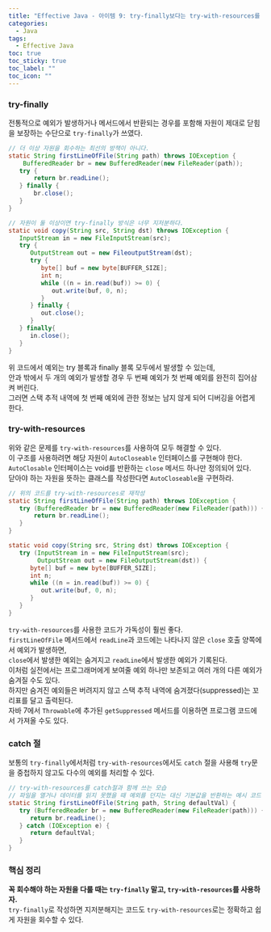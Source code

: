 ```yaml
---
title: "Effective Java - 아이템 9: try-finally보다는 try-with-resources를 사용하라"
categories:
  - Java
tags:
  - Effective Java
toc: true
toc_sticky: true
toc_label: ""
toc_icon: ""
---
```


### try-finally
전통적으로 예외가 발생하거나 메서드에서 반환되는 경우를 포함해 자원이 제대로 닫힘을 보장하는 수단으로 `try-finally`가 쓰였다.
```java
// 더 이상 자원을 회수하는 최선의 방책이 아니다.
static String firstLineOfFile(String path) throws IOException {
    BufferedReader br = new BufferedReader(new FileReader(path));
   try {
       return br.readLine();
   } finally {
       br.close();
   }
}
```

```java
// 자원이 둘 이상이면 try-finally 방식은 너무 지저분하다.
static void copy(String src, String dst) throws IOException {
   InputStream in = new FileInputStream(src);
   try {
      OutputStream out = new FileoutputStream(dst);
      try {
         byte[] buf = new byte[BUFFER_SIZE];
         int n;
         while ((n = in.read(buf)) >= 0) {
            out.write(buf, 0, n);
         }
      } finally {
         out.close();
      }
   } finally{
      in.close();
   }
}
```
위 코드에서 예외는 try 블록과 finally 블록 모두에서 발생할 수 있는데,<br>
안과 밖에서 두 개의 예외가 발생할 경우 두 번째 예외가 첫 번째 예외를 완전히 집어삼켜 버린다.<br>
그러면 스택 추적 내역에 첫 번째 예외에 관한 정보는 남지 않게 되어 디버깅을 어렵게 한다.<br>

### try-with-resources
위와 같은 문제를 `try-with-resources`를 사용하여 모두 해결할 수 있다.<br>
이 구조를 사용하려면 해당 자원이 `AutoCloseable` 인터페이스를 구현해야 한다.<br>
`AutoClosable` 인터페이스는 void를 반환하는 `close` 메서드 하나만 정의되어 있다.<br>
닫아야 하는 자원을 뜻하는 클래스를 작성한다면 `AutoCloseable`을 구현하라.<br>

```java
// 위의 코드를 try-with-resources로 재작성
static String firstLineOfFile(String path) throws IOException {
   try (BufferedReader br = new BufferedReader(new FileReader(path))) {
       return br.readLine();
   }
}
```

```java
static void copy(String src, String dst) throws IOException {
   try (InputStream in = new FileInputStream(src);
        OutputStream out = new FileOutputStream(dst)) {
      byte[] buf = new byte[BUFFER_SIZE];
      int n;
      while ((n = in.read(buf)) >= 0) {
         out.write(buf, 0, n);
      }
   }
}
```

`try-with-resources`를 사용한 코드가 가독성이 훨씬 좋다.<br>
`firstLineOfFile` 메서드에서 `readLine`과 코드에는 나타나지 않은 `close` 호출 양쪽에서 예외가 발생하면,<br>
`close`에서 발생한 예외는 숨겨지고 `readLine`에서 발생한 예외가 기록된다.<br>
이처럼 실전에서는 프로그래머에게 보여줄 예외 하나만 보존되고 여러 개의 다른 예외가 숨겨질 수도 있다.<br>
하지만 숨겨진 예외들은 버려지지 않고 스택 추적 내역에 숨겨졌다(suppressed)는 꼬리표를 달고 출력된다.<br>
자바 7에서 `Throwable`에 추가된 `getSuppressed` 메서드를 이용하면 프로그램 코드에서 가져올 수도 있다.<br>

### catch 절
보통의 `try-finally`에서처럼 `try-with-resources`에서도 `catch` 절을 사용해 `try`문을 중첩하지 않고도 다수의 예외를 처리할 수 있다.

```java
// try-with-resources를 catch절과 함께 쓰는 모습
// 파일을 열거나 데이터를 읽지 못했을 때 예외를 던지는 대신 기본값을 반환하는 예시 코드
static String firstLineOfFile(String path, String defaultVal) {
   try (BufferedReader br = new BufferedReader(new FileReader(path))) {
      return br.readLine();
   } catch (IOException e) {
      return defaultVal;
   }
}
```

### 핵심 정리
**꼭 회수해야 하는 자원을 다룰 때는 `try-finally` 말고, `try-with-resources`를 사용하자.**<br>
`try-finally`로 작성하면 지저분해지는 코드도 `try-with-resources`로는 정확하고 쉽게 자원을 회수할 수 있다.<br>

